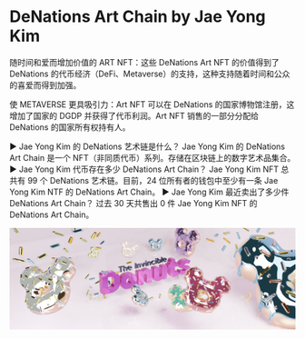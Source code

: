 # DeNations Art Chain by Jae Yong Kim

随时间和爱而增加价值的 ART NFT：这些 DeNations Art NFT 的价值得到了 DeNations 的代币经济（DeFi、Metaverse）的支持，这种支持随着时间和公众的喜爱而得到加强。

使 METAVERSE 更具吸引力：Art NFT 可以在 DeNations 的国家博物馆注册，这增加了国家的 DGDP 并获得了代币利润。Art NFT 销售的一部分分配给 DeNations 的国家所有权持有人。

▶ Jae Yong Kim 的 DeNations 艺术链是什么？
Jae Yong Kim 的 DeNations Art Chain 是一个 NFT（非同质代币）系列。存储在区块链上的数字艺术品集合。
▶ Jae Yong Kim 代币存在多少 DeNations Art Chain？
Jae Yong Kim NFT 总共有 99 个 DeNations 艺术链。目前，24 位所有者的钱包中至少有一条 Jae Yong Kim NTF 的 DeNations Art Chain。
▶ Jae Yong Kim 最近卖出了多少件 DeNations Art Chain？
过去 30 天共售出 0 件 Jae Yong Kim NFT 的 DeNations Art Chain。

![nft](unnamed.png)
